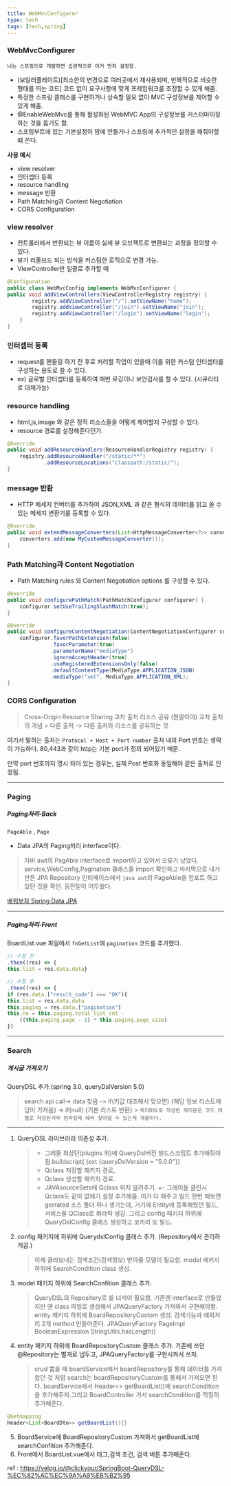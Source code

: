 ```yaml
---
title: WebMvcConfigurer
type: tech
tags: [tech,spring]
---
```


### WebMvcConfigurer

`나는 스프링으로 개발하면 습관적으로 이거 먼저 설정함.`

- (보일러플레이트)[최소한의 변경으로 여러곳에서 재사용되며, 반복적으로 비슷한 형태를 띄는 코드] 코드 없이 요구사항에 맞게 프레임워크를 조정할 수 있게 해줌.
- 특정한 스프링 클래스를 구현하거나 상속할 필요 없이 MVC 구성정보를 제어할 수 있게 해줌.
- @EnableWebMvc를 통해 활성화된 WebMVC App의 구성정보를 커스터마이징 하는 것을 돕기도 함.
- 스프링부트에 있는 기본설정이 맘에 안들거나 스프링에 추가적인 설정을 해줘야할 떄 쓴다.

**사용 예시**
- view resolver
- 인터셉터 등록
- resource handling
- message 반환
- Path Matching과 Content Negotiation
- CORS Configuration

### view resolver
- 컨트롤러에서 반환되는 뷰 이름이 실제 뷰 오브젝트로 변환되는 과정을 정의할 수 있다.
- 뷰가 리졸브드 되는 방식을 커스텀한 로직으로 변경 가능.
- ViewController만 일괄로 추가할 때
```java
@Configuration
public class WebMvcConfig implements WebMvcConfigurer {
public void addViewControllers(ViewControllerRegistry registry) {
		registry.addViewController("/").setViewName("home");
		registry.addViewController("/join").setViewName("join");
		registry.addViewController("/login").setViewName("login");
	}
}
```
### 인터셉터 등록
- request를 핸들링 하기 전 후로 처리할 작업이 있을때 이를 위한 커스텀 인터셉터를 구성하는 용도로 쓸 수 있다.
- ex) 글로벌 인터셉터를 등록하여 매번 로깅이나 보안검사를 할 수 있다. (시큐리티로 대체가능)


### resource handling
- html,js,image 와 같은 정적 리소스들을 어떻게 제어할지 구성할 수 있다.
- resource 경로를 설정해준다던가.
```java
@Override
public void addResourceHandlers(ResourceHandlerRegistry registry) {
    registry.addResourceHandler("/static/**")
            .addResourceLocations("classpath:/static/");
}
```
### message 반환
- HTTP 메세지 컨버터를 추가하여 JSON,XML 과 같은 형식의 데이터를 읽고 쓸 수 있는 메세지 변환기를 등록할 수 있다.
```java
@Override
public void extendMessageConverters(List<HttpMessageConverter<?>> converters) {
    converters.add(new MyCustomMessageConverter());
}
```
### Path Matching과 Content Negotiation
- Path Matching rules 와 Content Negotiation options 를 구성할 수 있다.
```java
@Override
public void configurePathMatch(PathMatchConfigurer configurer) {
    configurer.setUseTrailingSlashMatch(true);
}

@Override
public void configureContentNegotiation(ContentNegotiationConfigurer configurer) {
    configurer.favorPathExtension(false)
              .favorParameter(true)
              .parameterName("mediaType")
              .ignoreAcceptHeader(true)
              .useRegisteredExtensionsOnly(false)
              .defaultContentType(MediaType.APPLICATION_JSON)
              .mediaType("xml", MediaType.APPLICATION_XML);
}
```
### CORS Configuration
>Cross-Origin Resource Sharing 교차 출처 리소스 공유 (뭔말이야) 교차 출처의 개념 > 다른 출처 -> 다른 출처와 리소스를 공유하는 것

여기서 말하는 출처는 
`Protocol + Host + Port number`
출처 내의 Port 번호는 생략이 가능하다. 80,443과 같이 http는 기본 port가 정의 되어있기 때문.

만약 port 번호까지 명시 되어 있는 경우는, 실제 Post 번호화 동일해야 같은 출처로 인정됨.

---



### Paging

##### Paging처리-Back
`PageAble` , `Page`
- Data JPA의 Paging처리 interface이다.

>자바 awt의 PagAble interface로 import하고 있어서 오류가 났었다.
service,WebConfig,Pagination 클래스들 import 확인하고 마지막으로 내가 만든 JPA Repository 인터페이스에서 `java awt`의 PageAble을 임포트 하고 있던 것을 확인.
등잔밑이 어두웠다.


[배워보자 Spring Data JPA](https://wonit.tistory.com/483#google_vignette)

---
##### Paging처리-Front
BoardList.vue 파일에서 `fnGetList`에 `pagination` 코드를 추가했다.

```js
// 수정 전
.then((res) => {
this.list = res.data.data}

```

```js
// 수정 후
.then((res) => {
if (res.data.["result_code"] === "OK"){
this.list = res.data.data
this.paging = res.data.["pagination"]
this.no = this.paging.total_list_cnt -
    ((this.paging.page - 1) * this.paging.page_size)
})
```

---

### Search

##### 게시글 가져오기
QueryDSL 추가.(spring 3.0, queryDslVersion 5.0)

> search api call-> data 찾음 ->  if(키값 대조해서  맞으면) {해당 정보 리스트에 담아 가져옴} -> if(null) {기본 리스트 반환}
    > `쿼리DSL로 작성된 쿼리문은 코드 레벨로 작성된거라 컴파일때 에러 찾아낼 수 있는게 개꿀이다.`
---

1. QueryDSL 라이브러리 의존성 추가.
    > - 그레들 최상단(plugins 위)에 QueryDsl버전 빌드스크립트 추가해줘야됨.buildscript{ (ext {queryDslVersion = "5.0.0"}}
    > - Qclass 저장할 패키지 경로,
    > - Qclass 생성할 패키지 경로.
    > - JAVAsourceSets에 Qclass 위치 알려주기.
  +- 그레이들 클린시 Qclass도 같이 없애기 설정 추가해줌.
이거 다 해주고 빌드 한번 해보면 gerrated 소스 폴더 하나 생기는데, 거기에 Entity에 등록해뒀던 필드,서비스들  QClass로 쫘라락 생김.
그리고 config 패키지 하위에 QueryDslConfig 클래스 생성하고 코끼리 또 빌드.


2. config 패키지에 하위에 QuerydslConfig 클래스 추가. (Repository에서 관리하게끔.)

    > 이제 클라보내는 검색조건(검색정보) 받아줄 모델이 필요함.
    > model 패키지 하위에 SearchCondition class 생성.

3. model 패키지 하위에 SearchConfition 클래스 추가.
    > QueryDSL의 Repository로 쓸 녀석이 필요함.
    > 기존엔 interface로 만들었지만
    > 얜 class 파일로 생성해서 JPAQueryFactory 가져와서 구현해야함.
    >entity 패키지 하위에 BoardRepositoryCustom 생성.
검색기능과 예외처리 2개 method 만들어준다.
JPAQueryFactory
PageImpl
BooleanExpression
StringUtils.hasLength()

4. entity 패키지 하위에 BoardRepositoryCustom 클래스 추가. 기존에 쓰던 @Repository는 별개로 냅두고, JPAQueryFactory를 구현시켜서 쓰자.


    >crud 뽑을 때 boardService에서 boardRepository를 통해 데이터를 가져왔던 것 처럼 search는 boardRepositoryCustom를 통해서 가져오면 된다.
    boardService에서 Header<> getBoardList()에 searchCondition을 추가해주자.그리고 BoardController 가서 searchCondition를 적절히 추가해준다.

```java
@Getmapping
Header<List<BoardDto>> getBoardList(){}
```

5. BoardService에 BoardRepositoryCustom 가져와서
   getBoardList에 searchConfition 추가해준다.
6. Front에서 BoardList.vue에서 태그,검색 조건, 검색 버튼 추가해준다.

ref : https://velog.io/@clickyour/SpringBoot-QueryDSL-%EC%82%AC%EC%9A%A9%EB%B2%95


